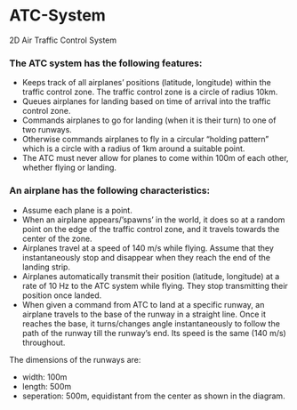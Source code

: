 # ATC-System
2D Air Traffic Control System

### The ATC system has the following features:
* Keeps track of all airplanes’ positions (latitude, longitude) within the traffic control zone.
The traffic control zone is a circle of radius 10km.
* Queues airplanes for landing based on time of arrival into the traffic control zone.
* Commands airplanes to go for landing (when it is their turn) to one of two runways.
* Otherwise commands airplanes to fly in a circular “holding pattern” which is a circle with
a radius of 1km around a suitable point.
* The ATC must never allow for planes to come within 100m of each other, whether
flying or landing.

### An airplane has the following characteristics:
* Assume each plane is a point.
* When an airplane appears/’spawns’ in the world, it does so at a random point on the
edge of the traffic control zone, and it travels towards the center of the zone.
* Airplanes travel at a speed of 140 m/s while flying. Assume that they instantaneously
stop and disappear when they reach the end of the landing strip.
* Airplanes automatically transmit their position (latitude, longitude) at a rate of 10 Hz to
the ATC system while flying. They stop transmitting their position once landed.
* When given a command from ATC to land at a specific runway, an airplane travels to the
base of the runway in a straight line. Once it reaches the base, it turns/changes angle
instantaneously to follow the path of the runway till the runway’s end. Its speed is the
same (140 m/s) throughout.

The dimensions of the runways are:
* width: 100m 
* length: 500m 
* seperation: 500m, equidistant from the center as shown in the diagram.

